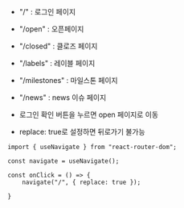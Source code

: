 - "/" : 로그인 페이지
- "/open" : 오픈페이지
- "/closed" : 클로즈 페이지
- "/labels" : 레이블 페이지
- "/milestones" : 마일스톤 페이지
- "/news" : news 이슈 페이지

- 로그인 확인 버튼을 누르면 open 페이지로 이동
- replace: true로 설정하면 뒤로가기 불가능
```
import { useNavigate } from "react-router-dom";

const navigate = useNavigate();

const onClick = () => {
	navigate("/", { replace: true });

}
```
